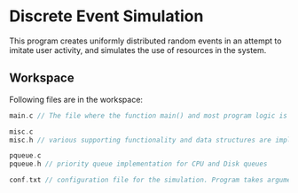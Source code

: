 # Discrete Event Simulation


This program creates uniformly distributed random events in an attempt to imitate user activity, and simulates the use of resources in the system.

## Workspace
Following files are in the workspace:
```c
main.c // The file where the function main() and most program logic is at.

misc.c
misc.h // various supporting functionality and data structures are implemented in misc.c and misc.h

pqueue.c
pqueue.h // priority queue implementation for CPU and Disk queues

conf.txt // configuration file for the simulation. Program takes arguments ONLY from this file.


```